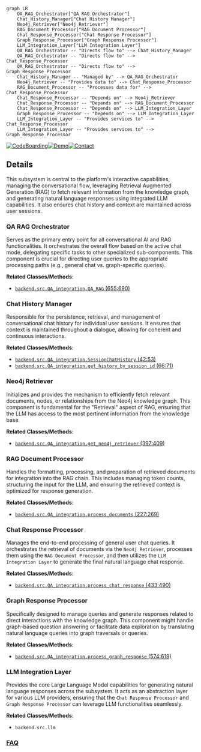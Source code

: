 ```mermaid
graph LR
    QA_RAG_Orchestrator["QA RAG Orchestrator"]
    Chat_History_Manager["Chat History Manager"]
    Neo4j_Retriever["Neo4j Retriever"]
    RAG_Document_Processor["RAG Document Processor"]
    Chat_Response_Processor["Chat Response Processor"]
    Graph_Response_Processor["Graph Response Processor"]
    LLM_Integration_Layer["LLM Integration Layer"]
    QA_RAG_Orchestrator -- "Directs flow to" --> Chat_History_Manager
    QA_RAG_Orchestrator -- "Directs flow to" --> Chat_Response_Processor
    QA_RAG_Orchestrator -- "Directs flow to" --> Graph_Response_Processor
    Chat_History_Manager -- "Managed by" --> QA_RAG_Orchestrator
    Neo4j_Retriever -- "Provides data to" --> Chat_Response_Processor
    RAG_Document_Processor -- "Processes data for" --> Chat_Response_Processor
    Chat_Response_Processor -- "Depends on" --> Neo4j_Retriever
    Chat_Response_Processor -- "Depends on" --> RAG_Document_Processor
    Chat_Response_Processor -- "Depends on" --> LLM_Integration_Layer
    Graph_Response_Processor -- "Depends on" --> LLM_Integration_Layer
    LLM_Integration_Layer -- "Provides services to" --> Chat_Response_Processor
    LLM_Integration_Layer -- "Provides services to" --> Graph_Response_Processor
```

[![CodeBoarding](https://img.shields.io/badge/Generated%20by-CodeBoarding-9cf?style=flat-square)](https://github.com/CodeBoarding/GeneratedOnBoardings)[![Demo](https://img.shields.io/badge/Try%20our-Demo-blue?style=flat-square)](https://www.codeboarding.org/demo)[![Contact](https://img.shields.io/badge/Contact%20us%20-%20contact@codeboarding.org-lightgrey?style=flat-square)](mailto:contact@codeboarding.org)

## Details

This subsystem is central to the platform's interactive capabilities, managing the conversational flow, leveraging Retrieval Augmented Generation (RAG) to fetch relevant information from the knowledge graph, and generating natural language responses using integrated LLM capabilities. It also ensures chat history and context are maintained across user sessions.

### QA RAG Orchestrator
Serves as the primary entry point for all conversational AI and RAG functionalities. It orchestrates the overall flow based on the active chat mode, delegating specific tasks to other specialized sub-components. This component is crucial for directing user queries to the appropriate processing paths (e.g., general chat vs. graph-specific queries).


**Related Classes/Methods**:

- <a href="https://github.com/neo4j-labs/llm-graph-builder/blob/main/backend/src/QA_integration.py#L655-L690" target="_blank" rel="noopener noreferrer">`backend.src.QA_integration.QA_RAG` (655:690)</a>


### Chat History Manager
Responsible for the persistence, retrieval, and management of conversational chat history for individual user sessions. It ensures that context is maintained throughout a dialogue, allowing for coherent and continuous interactions.


**Related Classes/Methods**:

- <a href="https://github.com/neo4j-labs/llm-graph-builder/blob/main/backend/src/QA_integration.py#L42-L53" target="_blank" rel="noopener noreferrer">`backend.src.QA_integration.SessionChatHistory` (42:53)</a>
- <a href="https://github.com/neo4j-labs/llm-graph-builder/blob/main/backend/src/QA_integration.py#L66-L71" target="_blank" rel="noopener noreferrer">`backend.src.QA_integration.get_history_by_session_id` (66:71)</a>


### Neo4j Retriever
Initializes and provides the mechanism to efficiently fetch relevant documents, nodes, or relationships from the Neo4j knowledge graph. This component is fundamental for the "Retrieval" aspect of RAG, ensuring that the LLM has access to the most pertinent information from the knowledge base.


**Related Classes/Methods**:

- <a href="https://github.com/neo4j-labs/llm-graph-builder/blob/main/backend/src/QA_integration.py#L397-L409" target="_blank" rel="noopener noreferrer">`backend.src.QA_integration.get_neo4j_retriever` (397:409)</a>


### RAG Document Processor
Handles the formatting, processing, and preparation of retrieved documents for integration into the RAG chain. This includes managing token counts, structuring the input for the LLM, and ensuring the retrieved context is optimized for response generation.


**Related Classes/Methods**:

- <a href="https://github.com/neo4j-labs/llm-graph-builder/blob/main/backend/src/QA_integration.py#L227-L269" target="_blank" rel="noopener noreferrer">`backend.src.QA_integration.process_documents` (227:269)</a>


### Chat Response Processor
Manages the end-to-end processing of general user chat queries. It orchestrates the retrieval of documents via the `Neo4j Retriever`, processes them using the `RAG Document Processor`, and then utilizes the `LLM Integration Layer` to generate the final natural language chat response.


**Related Classes/Methods**:

- <a href="https://github.com/neo4j-labs/llm-graph-builder/blob/main/backend/src/QA_integration.py#L433-L490" target="_blank" rel="noopener noreferrer">`backend.src.QA_integration.process_chat_response` (433:490)</a>


### Graph Response Processor
Specifically designed to manage queries and generate responses related to direct interactions with the knowledge graph. This component might handle graph-based question answering or facilitate data exploration by translating natural language queries into graph traversals or queries.


**Related Classes/Methods**:

- <a href="https://github.com/neo4j-labs/llm-graph-builder/blob/main/backend/src/QA_integration.py#L574-L619" target="_blank" rel="noopener noreferrer">`backend.src.QA_integration.process_graph_response` (574:619)</a>


### LLM Integration Layer
Provides the core Large Language Model capabilities for generating natural language responses across the subsystem. It acts as an abstraction layer for various LLM providers, ensuring that the `Chat Response Processor` and `Graph Response Processor` can leverage LLM functionalities seamlessly.


**Related Classes/Methods**:

- `backend.src.llm`




### [FAQ](https://github.com/CodeBoarding/GeneratedOnBoardings/tree/main?tab=readme-ov-file#faq)